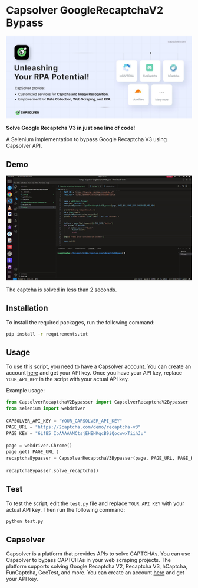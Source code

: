 # Capsolver GoogleRecaptchaV2 Bypass

[![Capsolver](docs/capsolver.jpg)](https://dashboard.capsolver.com/passport/register?inviteCode=nqZvQXp_lveg)

**Solve Google Recaptcha V3 in just one line of code!**

A Selenium implementation to bypass Google Recaptcha V3 using Capsolver API.

## Demo

![Demo](docs/demo.gif)

The captcha is solved in less than 2 seconds.

## Installation

To install the required packages, run the following command:

```bash
pip install -r requirements.txt
```

## Usage

To use this script, you need to have a Capsolver account. You can create an account [here](https://dashboard.capsolver.com/passport/register?inviteCode=nqZvQXp_lveg) and get your API key. Once you have your API key, replace `YOUR_API_KEY` in the script with your actual API key.

Example usage:

```python
from CapsolverRecaptchaV2Bypasser import CapsolverRecaptchaV2Bypasser
from selenium import webdriver

CAPSOLVER_API_KEY = "YOUR_CAPSOLVER_API_KEY"
PAGE_URL = "https://2captcha.com/demo/recaptcha-v3"
PAGE_KEY = "6LfB5_IbAAAAAMCtsjEHEHKqcB9iQocwwxTiihJu"

page = webdriver.Chrome()
page.get( PAGE_URL )
recaptchaBypasser = CapsolverRecaptchaV3Bypasser(page, PAGE_URL, PAGE_KEY, CAPSOLVER_API_KEY)

recaptchaBypasser.solve_recaptcha()
```
## Test

To test the script, edit the `test.py` file and replace `YOUR API KEY` with your actual API key. Then run the following command:

```bash
python test.py
```

## Capsolver

Capsolver is a platform that provides APIs to solve CAPTCHAs. You can use Capsolver to bypass CAPTCHAs in your web scraping projects. The platform supports solving Google Recaptcha V2, Recaptcha V3, hCaptcha, FunCaptcha, GeeTest, and more. You can create an account [here](https://dashboard.capsolver.com/passport/register?inviteCode=nqZvQXp_lveg) and get your API key.